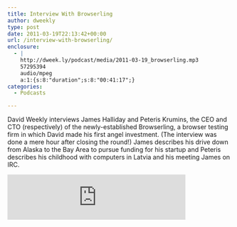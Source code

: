 ```yaml
---
title: Interview With Browserling
author: dweekly
type: post
date: 2011-03-19T22:13:42+00:00
url: /interview-with-browserling/
enclosure:
  - |
    http://dweek.ly/podcast/media/2011-03-19_browserling.mp3
    57295394
    audio/mpeg
    a:1:{s:8:"duration";s:8:"00:41:17";}
categories:
  - Podcasts

---
```

David Weekly interviews James Halliday and Peteris Krumins, the CEO and CTO (respectively) of the newly-established Browserling, a browser testing firm in which David made his first angel investment. (The interview was done a mere hour after closing the round!) James describes his drive down from Alaska to the Bay Area to pursue funding for his startup and Peteris describes his childhood with computers in Latvia and his meeting James on IRC.

<iframe src="https://anchor.fm/dweekly/embed/episodes/Browserling-ei6u3c" height="102px" width="400px" frameborder="0" scrolling="no"></iframe>
